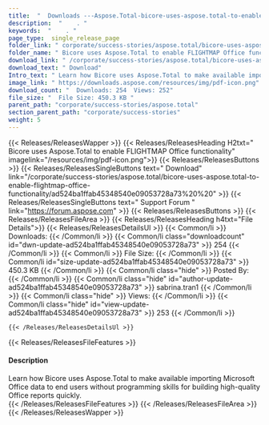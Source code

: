 ```yaml
---
title:  "  Downloads ---Aspose.Total-bicore-uses-aspose.total-to-enable-flightmap-office-functionality . " 
description:  "    . " 
keywords:  "    . " 
page_type:  single_release_page
folder_link: " corporate/success-stories/aspose.total/bicore-uses-aspose.total-to-enable-flightmap-office-functionality/"
folder_name: " Bicore uses Aspose.Total to enable FLIGHTMAP Office functionality"
download_link: " /corporate/success-stories/aspose.total/bicore-uses-aspose.total-to-enable-flightmap-office-functionality/ad524ba1ffab45348540e09053728a73"
download_text: " Download"
Intro_text: " Learn how Bicore uses Aspose.Total to make available importing Microsoft Office ..."
image_link: " https://downloads.aspose.com/resources/img/pdf-icon.png"
download_count: "  Downloads: 254  Views: 252"
file_size: "  File Size: 450.3 KB "
parent_path: "corporate/success-stories/aspose.total"
section_parent_path: "corporate/success-stories"
weight: 5 
---
```


{{< Releases/ReleasesWapper >}}
  {{< Releases/ReleasesHeading H2txt=" Bicore uses Aspose.Total to enable FLIGHTMAP Office functionality" imagelink="/resources/img/pdf-icon.png">}}
  {{< Releases/ReleasesButtons >}}
    {{< Releases/ReleasesSingleButtons text=" Download" link="/corporate/success-stories/aspose.total/bicore-uses-aspose.total-to-enable-flightmap-office-functionality/ad524ba1ffab45348540e09053728a73%20%20" >}}
    {{< Releases/ReleasesSingleButtons text=" Support Forum " link="https://forum.aspose.com" >}}
  {{< Releases/ReleasesButtons >}}
  {{< Releases/ReleasesFileArea >}}
    {{< Releases/ReleasesHeading h4txt="File Details">}}
    {{< Releases/ReleasesDetailsUl >}}
            {{< Common/li  >}} Downloads: {{< /Common/li >}} 
      {{< Common/li class="downloadcount" id="dwn-update-ad524ba1ffab45348540e09053728a73" >}} 254 {{< /Common/li >}} 
      {{< Common/li  >}} File Size: {{< /Common/li >}} 
      {{< Common/li id="size-update-ad524ba1ffab45348540e09053728a73" >}} 450.3 KB {{< /Common/li >}} 
      {{< Common/li  class="hide" >}} Posted By: {{< /Common/li >}} 
      {{< Common/li class="hide" id="author-update-ad524ba1ffab45348540e09053728a73" >}} sabrina.tran1 {{< /Common/li >}} 
      {{< Common/li class="hide"  >}} Views: {{< /Common/li >}} 
      {{< Common/li class="hide" id="view-update-ad524ba1ffab45348540e09053728a73" >}} 253 {{< /Common/li >}} 

    {{< /Releases/ReleasesDetailsUl >}}

  {{< Releases/ReleasesFileFeatures >}}
      <h4>Description</h4><div class="HTMLDescription">Learn how Bicore uses Aspose.Total to make available importing Microsoft Office data to end users without programming skills for building high-quality Office reports quickly.</div>
  {{< /Releases/ReleasesFileFeatures >}}
 {{< /Releases/ReleasesFileArea >}}
{{< /Releases/ReleasesWapper >}}


